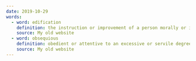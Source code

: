 ```yaml
---
date: 2019-10-29
words:
  - word: edification
    definition: the instruction or improvement of a person morally or intellectually.
    source: My old website
  - word: obsequious
    definition: obedient or attentive to an excessive or servile degree.
    source: My old website
---
```

